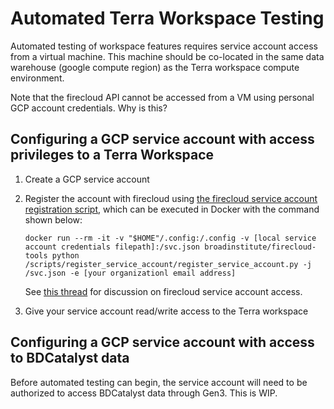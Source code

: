 # Automated Terra Workspace Testing

Automated testing of workspace features requires service account access from a virtual machine.
This machine should be co-located in the same data warehouse (google compute region) as the Terra workspace compute environment.

Note that the firecloud API cannot be accessed from a VM using personal GCP account credentials. Why is this?

## Configuring a GCP service account with access privileges to a Terra Workspace
  1. Create a GCP service account
  1. Register the account with firecloud using [the firecloud service account registration script](https://github.com/broadinstitute/firecloud-tools/blob/master/scripts/register_service_account/register_service_account.py), which can be executed in Docker with the command shown below:

       `docker run --rm -it -v "$HOME"/.config:/.config -v [local service account credentials filepath]:/svc.json broadinstitute/firecloud-tools python /scripts/register_service_account/register_service_account.py -j /svc.json -e [your organizationl email address]`

     See [this thread](https://gatkforums.broadinstitute.org/firecloud/discussion/12981/running-the-firecloud-api-from-a-google-compute-instance) for discussion on firecloud service account access.
  1. Give your service account read/write access to the Terra workspace

## Configuring a GCP service account with access to BDCatalyst data

Before automated testing can begin, the service account will need to be authorized to access BDCatalyst data through Gen3. This is WIP.
